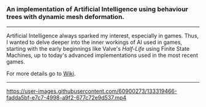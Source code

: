 ### An implementation of Artificial Intelligence using behaviour trees with dynamic mesh deformation.
***
Artificial Intelligence always sparked my interest, especially in games. Thus, I wanted to delve deeper into the inner workings of AI used in games, starting with the early beginnings like Valve's *Half-Life* using Finite State Machines, up to today's advanced implementations used in the most recent games. </br>

For more details go to [Wiki](https://github.com/MauriceJohannssen/BehaviourTrees/wiki).
***

https://user-images.githubusercontent.com/60900273/133319466-fadda5bf-e7c7-4998-a9f2-677c72e9d537.mp4
